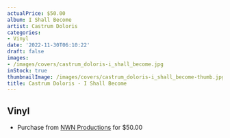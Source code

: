 ```yaml
---
actualPrice: $50.00
album: I Shall Become
artist: Castrum Doloris
categories:
- Vinyl
date: '2022-11-30T06:10:22'
draft: false
images:
- /images/covers/castrum_doloris-i_shall_become.jpg
inStock: true
thumbnailImage: /images/covers/castrum_doloris-i_shall_become-thumb.jpg
title: Castrum Doloris - I Shall Become
---
```


## Vinyl
* Purchase from [NWN Productions](http://shop.nwnprod.com/index.php?route=product/product&path=76&product_id=23677&sort=pd.name&order=ASC) for $50.00
